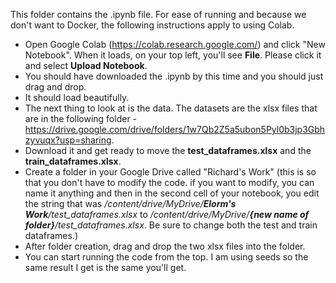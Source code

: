 This folder contains the .ipynb file. For ease of running and because we don't want to Docker, the following instructions apply to using Colab.
- Open Google Colab (https://colab.research.google.com/) and click "New Notebook". When it loads, on your top left, you'll see **File**. Please click it and select **Upload Notebook**.
- You should have downloaded the .ipynb by this time and you should just drag and drop.
- It should load beautifully.
- The next thing to look at is the data. The datasets are the xlsx files that are in the following folder - https://drive.google.com/drive/folders/1w7Qb2Z5a5ubon5Pyl0b3jp3Gbhzyvuqx?usp=sharing.
- Download it and get ready to move the **test_dataframes.xlsx** and the **train_dataframes.xlsx**.
- Create a folder in your Google Drive called "Richard's Work" (this is so that you don't have to modify the code. if you want to modify, you can name it anything and then in the second cell of your notebook, you edit the string that was _/content/drive/MyDrive/**Elorm's Work**/test_dataframes.xlsx_ to _/content/drive/MyDrive/**{new name of folder}**/test_dataframes.xlsx_. Be sure to change both the test and train dataframes.)
- After folder creation, drag and drop the two xlsx files into the folder.
- You can start running the code from the top. I am using seeds so the same result I get is the same you'll get.
